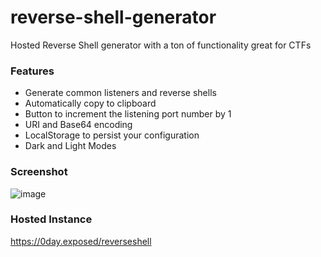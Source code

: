 # reverse-shell-generator
Hosted Reverse Shell generator with a ton of functionality great for CTFs
### Features

- Generate common listeners and reverse shells
- Automatically copy to clipboard
- Button to increment the listening port number by 1
- URI and Base64 encoding
- LocalStorage to persist your configuration
- Dark and Light Modes

### Screenshot
![image](https://user-images.githubusercontent.com/44453666/109582314-ef7f9e00-7acb-11eb-9c84-f8436e0022e9.png)


### Hosted Instance
https://0day.exposed/reverseshell
